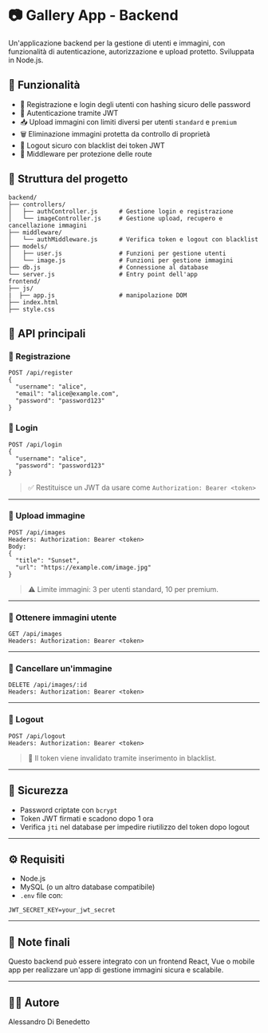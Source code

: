 # 📷 Gallery App - Backend

Un'applicazione backend per la gestione di utenti e immagini, con funzionalità di autenticazione, autorizzazione e upload protetto. Sviluppata in Node.js.

## 🚀 Funzionalità

- 🔐 Registrazione e login degli utenti con hashing sicuro delle password
- 🪪 Autenticazione tramite JWT
- 📥 Upload immagini con limiti diversi per utenti `standard` e `premium`
- 🗑 Eliminazione immagini protetta da controllo di proprietà
- 🧾 Logout sicuro con blacklist dei token JWT
- 🔐 Middleware per protezione delle route

## 📂 Struttura del progetto

```
backend/
├── controllers/
│   ├── authController.js      # Gestione login e registrazione
│   └── imageController.js     # Gestione upload, recupero e cancellazione immagini
├── middleware/
│   └── authMiddleware.js      # Verifica token e logout con blacklist
├── models/
│   ├── user.js                # Funzioni per gestione utenti
│   └── image.js               # Funzioni per gestione immagini
├── db.js                      # Connessione al database
└── server.js                  # Entry point dell'app
frontend/
├── js/
|  ├── app.js                  # manipolazione DOM
├── index.html
├── style.css
```

## 🧪 API principali

### 🔸 Registrazione

```http
POST /api/register
{
  "username": "alice",
  "email": "alice@example.com",
  "password": "password123"
}
```

### 🔸 Login

```http
POST /api/login
{
  "username": "alice",
  "password": "password123"
}
```

> ✅ Restituisce un JWT da usare come `Authorization: Bearer <token>`

---

### 🔸 Upload immagine

```http
POST /api/images
Headers: Authorization: Bearer <token>
Body:
{
  "title": "Sunset",
  "url": "https://example.com/image.jpg"
}
```

> ⚠️ Limite immagini: 3 per utenti standard, 10 per premium.

---

### 🔸 Ottenere immagini utente

```http
GET /api/images
Headers: Authorization: Bearer <token>
```

---

### 🔸 Cancellare un'immagine

```http
DELETE /api/images/:id
Headers: Authorization: Bearer <token>
```

---

### 🔸 Logout

```http
POST /api/logout
Headers: Authorization: Bearer <token>
```

> 🚫 Il token viene invalidato tramite inserimento in blacklist.

---

## 🔐 Sicurezza

- Password criptate con `bcrypt`
- Token JWT firmati e scadono dopo 1 ora
- Verifica `jti` nel database per impedire riutilizzo del token dopo logout

---

## ⚙️ Requisiti

- Node.js
- MySQL (o un altro database compatibile)
- `.env` file con:

```
JWT_SECRET_KEY=your_jwt_secret
```

---

## 📌 Note finali

Questo backend può essere integrato con un frontend React, Vue o mobile app per realizzare un'app di gestione immagini sicura e scalabile.

---

## 🧑‍💻 Autore

Alessandro Di Benedetto
